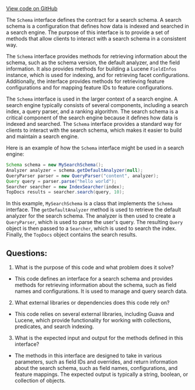[View code on GitHub](https://github.com/misbahsy/the-algorithm/src/java/com/twitter/search/common/schema/base/Schema.java)

The `Schema` interface defines the contract for a search schema. A search schema is a configuration that defines how data is indexed and searched in a search engine. The purpose of this interface is to provide a set of methods that allow clients to interact with a search schema in a consistent way. 

The `Schema` interface provides methods for retrieving information about the schema, such as the schema version, the default analyzer, and the field information. It also provides methods for building a Lucene `FieldInfos` instance, which is used for indexing, and for retrieving facet configurations. Additionally, the interface provides methods for retrieving feature configurations and for mapping feature IDs to feature configurations. 

The `Schema` interface is used in the larger context of a search engine. A search engine typically consists of several components, including a search index, a query parser, and a ranking algorithm. The search schema is a critical component of the search engine because it defines how data is indexed and searched. The `Schema` interface provides a standard way for clients to interact with the search schema, which makes it easier to build and maintain a search engine. 

Here is an example of how the `Schema` interface might be used in a search engine:

```java
Schema schema = new MySearchSchema();
Analyzer analyzer = schema.getDefaultAnalyzer(null);
QueryParser parser = new QueryParser("content", analyzer);
Query query = parser.parse("hello world");
Searcher searcher = new IndexSearcher(index);
TopDocs results = searcher.search(query, 10);
```

In this example, `MySearchSchema` is a class that implements the `Schema` interface. The `getDefaultAnalyzer` method is used to retrieve the default analyzer for the search schema. The analyzer is then used to create a `QueryParser`, which is used to parse the user's query. The resulting `Query` object is then passed to a `Searcher`, which is used to search the index. Finally, the `TopDocs` object contains the search results.
## Questions: 
 1. What is the purpose of this code and what problem does it solve?
- This code defines an interface for a search schema and provides methods for retrieving information about the schema, such as field names and configurations. It is used to manage and query search data.

2. What external libraries or dependencies does this code rely on?
- This code relies on several external libraries, including Guava and Lucene, which provide functionality for working with collections, predicates, and search indexing.

3. What is the expected input and output for the methods defined in this interface?
- The methods in this interface are designed to take in various parameters, such as field IDs and overrides, and return information about the search schema, such as field names, configurations, and feature mappings. The expected output is typically a string, boolean, or collection of objects.